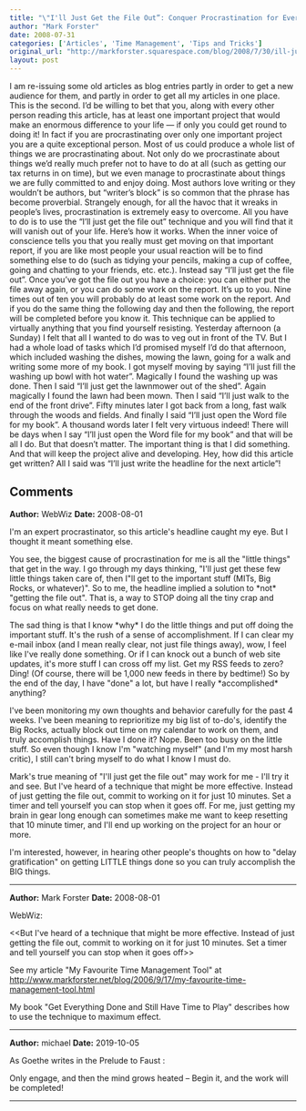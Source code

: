 ```yaml
---
title: "\"I'll Just Get the File Out”: Conquer Procrastination for Ever"
author: "Mark Forster"
date: 2008-07-31
categories: ['Articles', 'Time Management', 'Tips and Tricks']
original_url: "http://markforster.squarespace.com/blog/2008/7/30/ill-just-get-the-file-out-conquer-procrastination-for-ever.html"
layout: post
---
```


I am re-issuing some old articles as
blog entries partly in order to get a new audience for them, and partly
in order to get all my articles in one place. This is the second.
I’d be willing to bet that you, along with every other person
reading this article, has at least one important project that would
make an enormous difference to your life — if only you could get round
to doing it!
In fact if you are procrastinating over only one
important project you are a quite exceptional person. Most of us could
produce a whole list of things we are procrastinating about. Not only
do we procrastinate about things we’d really much prefer not to have to
do at all (such as getting our tax returns in on time), but we even
manage to procrastinate about things we are fully committed to and
enjoy doing. Most authors love writing or they wouldn’t be authors, but
“writer’s block” is so common that the phrase has become proverbial.
Strangely
enough, for all the havoc that it wreaks in people’s lives,
procrastination is extremely easy to overcome. All you have to do is to
use the “I’ll just get the file out” technique and you will find that
it will vanish out of your life.
Here’s how it works. When the
inner voice of conscience tells you that you really must get moving on
that important report, if you are like most people your usual reaction
will be to find something else to do (such as tidying your pencils,
making a cup of coffee, going and chatting to your friends, etc. etc.).
Instead
say “I’ll just get the file out”. Once you’ve got the file out you have
a choice: you can either put the file away again, or you can do some
work on the report. It’s up to you. Nine times out of ten you will
probably do at least some work on the report. And if you do the same
thing the following day and then the following, the report will be
completed before you know it.
This technique can be applied to
virtually anything that you find yourself resisting. Yesterday
afternoon (a Sunday) I felt that all I wanted to do was to veg out in
front of the TV. But I had a whole load of tasks which I’d promised
myself I’d do that afternoon, which included washing the dishes, mowing
the lawn, going for a walk and writing some more of my book. I got
myself moving by saying “I’ll just fill the washing up bowl with hot
water”. Magically I found the washing up was done. Then I said “I’ll
just get the lawnmower out of the shed”. Again magically I found the
lawn had been mown. Then I said “I’ll just walk to the end of the front
drive”. Fifty minutes later I got back from a long, fast walk through
the woods and fields. And finally I said “I’ll just open the Word file
for my book”. A thousand words later I felt very virtuous indeed!
There
will be days when I say “I’ll just open the Word file for my book” and
that will be all I do. But that doesn’t matter. The important thing is
that I did something. And that will keep the project alive and
developing.
Hey, how did this article get written? All I said was “I’ll just write the headline for the next article”!

## Comments

**Author:** WebWiz
**Date:** 2008-08-01

I'm an expert procrastinator, so this article's headline caught my eye. But I thought it meant something else.   
  
You see, the biggest cause of procrastination for me is all the "little things" that get in the way. I go through my days thinking, "I'll just get these few little things taken care of, then I"ll get to the important stuff (MITs, Big Rocks, or whatever)". So to me, the headline implied a solution to \*not\* "getting the file out". That is, a way to STOP doing all the tiny crap and focus on what really needs to get done.  
  
The sad thing is that I know \*why\* I do the little things and put off doing the important stuff. It's the rush of a sense of accomplishment. If I can clear my e-mail inbox (and I mean really clear, not just file things away), wow, I feel like I've really done something. Or if I can knock out a bunch of web site updates, it's more stuff I can cross off my list. Get my RSS feeds to zero? Ding! (Of course, there will be 1,000 new feeds in there by bedtime!) So by the end of the day, I have "done" a lot, but have I really \*accomplished\* anything?   
  
I've been monitoring my own thoughts and behavior carefully for the past 4 weeks. I've been meaning to reprioritize my big list of to-do's, identify the Big Rocks, actually block out time on my calendar to work on them, and truly accomplish things. Have I done it? Nope. Been too busy on the little stuff. So even though I know I'm "watching myself" (and I'm my most harsh critic), I still can't bring myself to do what I know I must do.  
  
Mark's true meaning of "I'll just get the file out" may work for me - I'll try it and see. But I've heard of a technique that might be more effective. Instead of just getting the file out, commit to working on it for just 10 minutes. Set a timer and tell yourself you can stop when it goes off. For me, just getting my brain in gear long enough can sometimes make me want to keep resetting that 10 minute timer, and I'll end up working on the project for an hour or more.  
  
I'm interested, however, in hearing other people's thoughts on how to "delay gratification" on getting LITTLE things done so you can truly accomplish the BIG things.

---

**Author:** Mark Forster
**Date:** 2008-08-01

WebWiz:  
  
<<But I've heard of a technique that might be more effective. Instead of just getting the file out, commit to working on it for just 10 minutes. Set a timer and tell yourself you can stop when it goes off>>  
  
See my article "My Favourite Time Management Tool" at <http://www.markforster.net/blog/2006/9/17/my-favourite-time-management-tool.html>  
  
My book "Get Everything Done and Still Have Time to Play" describes how to use the technique to maximum effect.

---

**Author:** michael
**Date:** 2019-10-05

As Goethe writes in the Prelude to Faust :   
  
Only engage, and then the mind grows heated – Begin it, and the work will be completed!

---
